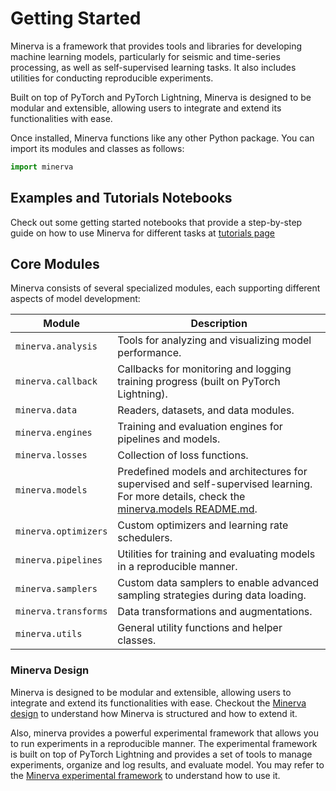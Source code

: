 # Getting Started

Minerva is a framework that provides tools and libraries for developing machine learning models, particularly for seismic and time-series processing, as well as self-supervised learning tasks. It also includes utilities for conducting reproducible experiments.

Built on top of PyTorch and PyTorch Lightning, Minerva is designed to be modular and extensible, allowing users to integrate and extend its functionalities with ease.

Once installed, Minerva functions like any other Python package. You can import its modules and classes as follows:

```python
import minerva
```

## Examples and Tutorials Notebooks

Check out some getting started notebooks that provide a step-by-step guide on how to use Minerva for different tasks at [tutorials page](tutorials.rst)

## Core Modules

Minerva consists of several specialized modules, each supporting different aspects of model development:

| Module                | Description |
|-----------------------|-------------|
| `minerva.analysis`    | Tools for analyzing and visualizing model performance. |
| `minerva.callback`    | Callbacks for monitoring and logging training progress (built on PyTorch Lightning). |
| `minerva.data`        | Readers, datasets, and data modules. |
| `minerva.engines`     | Training and evaluation engines for pipelines and models. |
| `minerva.losses`      | Collection of loss functions. |
| `minerva.models`      | Predefined models and architectures for supervised and self-supervised learning. For more details, check the [minerva.models README.md](minerva/models/README.md). |
| `minerva.optimizers`  | Custom optimizers and learning rate schedulers. |
| `minerva.pipelines`   | Utilities for training and evaluating models in a reproducible manner. |
| `minerva.samplers`    | Custom data samplers to enable advanced sampling strategies during data loading. |
| `minerva.transforms`  | Data transformations and augmentations. |
| `minerva.utils`       | General utility functions and helper classes. |


### Minerva Design

Minerva is designed to be modular and extensible, allowing users to integrate and extend its functionalities with ease. Checkout the [Minerva design](design.md) to understand how Minerva is structured and how to extend it.

Also, minerva provides a powerful experimental framework that allows you to run experiments in a reproducible manner. The experimental framework is built on top of PyTorch Lightning and provides a set of tools to manage experiments, organize and log results, and evaluate model. You may refer to the [Minerva experimental framework](experiments.md) to understand how to use it.

